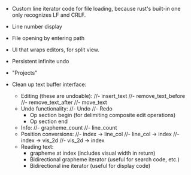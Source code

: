 - Custom line iterator code for file loading, because rust's built-in one
  only recognizes LF and CRLF.
- Line number display
- File opening by entering path
- UI that wraps editors, for split view.
- Persistent infinite undo
- "Projects"

- Clean up text buffer interface:
    - Editing (these are undoable):
        //- insert_text
        //- remove_text_before
        //- remove_text_after
        //- move_text
    - Undo functionality:
        //- Undo
        //- Redo
        - Op section begin (for delimiting composite edit operations)
        - Op section end
    - Info:
        //- grapheme_count
        //- line_count
    - Position conversions:
        //- index -> line_col
        //- line_col -> index
        //- index -> vis_2d
        //- vis_2d -> index
    - Reading text:
        - grapheme at index (includes visual width in return)
        - Bidirectional grapheme iterator (useful for search code, etc.)
        - Bidirectional ine iterator (useful for display code)
